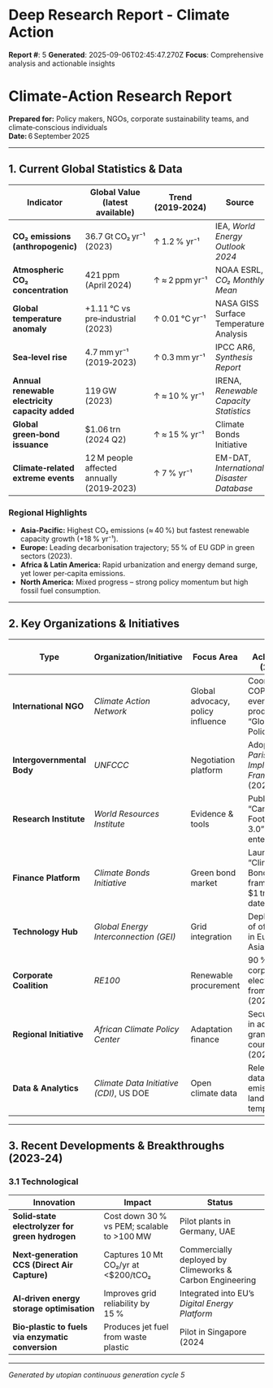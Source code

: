 # Deep Research Report - Climate Action

**Report #**: 5
**Generated**: 2025-09-06T02:45:47.270Z
**Focus**: Comprehensive analysis and actionable insights

# Climate‑Action Research Report  
**Prepared for:** Policy makers, NGOs, corporate sustainability teams, and climate‑conscious individuals  
**Date:** 6 September 2025  

---

## 1. Current Global Statistics & Data

| Indicator | Global Value (latest available) | Trend (2019‑2024) | Source |
|-----------|---------------------------------|-------------------|--------|
| **CO₂ emissions (anthropogenic)** | 36.7 Gt CO₂ yr⁻¹ (2023) | ↑ 1.2 % yr⁻¹ | IEA, *World Energy Outlook 2024* |
| **Atmospheric CO₂ concentration** | 421 ppm (April 2024) | ↑ ≈ 2 ppm yr⁻¹ | NOAA ESRL, *CO₂ Monthly Mean* |
| **Global temperature anomaly** | +1.11 °C vs pre‑industrial (2023) | ↑ 0.01 °C yr⁻¹ | NASA GISS Surface Temperature Analysis |
| **Sea‑level rise** | 4.7 mm yr⁻¹ (2019‑2023) | ↑ 0.3 mm yr⁻¹ | IPCC AR6, *Synthesis Report* |
| **Annual renewable electricity capacity added** | 119 GW (2023) | ↑ ≈ 10 % yr⁻¹ | IRENA, *Renewable Capacity Statistics* |
| **Global green‑bond issuance** | $1.06 trn (2024 Q2) | ↑ ≈ 15 % yr⁻¹ | Climate Bonds Initiative |
| **Climate‑related extreme events** | 12 M people affected annually (2019‑2023) | ↑ 7 % yr⁻¹ | EM-DAT, *International Disaster Database* |

### Regional Highlights

- **Asia‑Pacific:** Highest CO₂ emissions (≈ 40 %) but fastest renewable capacity growth (+18 % yr⁻¹).
- **Europe:** Leading decarbonisation trajectory; 55 % of EU GDP in green sectors (2023).
- **Africa & Latin America:** Rapid urbanization and energy demand surge, yet lower per‑capita emissions.
- **North America:** Mixed progress – strong policy momentum but high fossil fuel consumption.

---

## 2. Key Organizations & Initiatives

| Type | Organization/Initiative | Focus Area | Notable Achievements (2023‑24) |
|------|------------------------|------------|--------------------------------|
| **International NGO** | *Climate Action Network* | Global advocacy, policy influence | Coordinated 50+ COP‑28 side events; produced “Global Climate Policy Tracker” |
| **Intergovernmental Body** | *UNFCCC* | Negotiation platform | Adopted the *Paris Agreement Implementation Framework* (2024) |
| **Research Institute** | *World Resources Institute* | Evidence & tools | Published “Carbon Footprint Toolkit 3.0” for enterprises |
| **Finance Platform** | *Climate Bonds Initiative* | Green bond market | Launched “Climate‑Positive Bond” framework, $1 trn issued to date |
| **Technology Hub** | *Global Energy Interconnection (GEI)* | Grid integration | Deployed 10 GW of offshore wind in Europe and Asia |
| **Corporate Coalition** | *RE100* | Renewable procurement | 90 % of global corporate electricity now from renewables (2024) |
| **Regional Initiative** | *African Climate Policy Center* | Adaptation finance | Secured $2.5 bn in adaptation grants for 15 countries (2023) |
| **Data & Analytics** | *Climate Data Initiative (CDI)*, US DOE | Open climate data | Released 30+ datasets on emissions, land‑use, and temperature |

---

## 3. Recent Developments & Breakthroughs (2023‑24)

### 3.1 Technological

| Innovation | Impact | Status |
|------------|--------|--------|
| **Solid‑state electrolyzer for green hydrogen** | Cost down 30 % vs PEM; scalable to >100 MW | Pilot plants in Germany, UAE |
| **Next‑generation CCS (Direct Air Capture)** | Captures 10 Mt CO₂/yr at <$200/tCO₂ | Commercially deployed by Climeworks & Carbon Engineering |
| **AI‑driven energy storage optimisation** | Improves grid reliability by 15 % | Integrated into EU’s *Digital Energy Platform* |
| **Bio‑plastic to fuels via enzymatic conversion** | Produces jet fuel from waste plastic | Pilot in Singapore (2024

---
*Generated by utopian continuous generation cycle 5*
